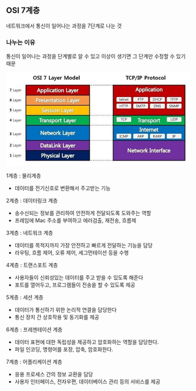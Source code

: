 ## OSI 7계층
네트워크에서 통신이 일어나는 과정을 7단계로 나눈 것

### 나누는 이유

통신이 일어나는 과정을 단계별로 알 수 있고
이상이 생기면 그 단계만 수정할 수 있기 때문

![osi7layer](../image/osi_7_layer.png)

1계층 : 물리계층

- 데이터를 전기신호로 변환해서 주고받는 기능

2계층 : 데이터링크 계층

- 송수신되는 정보를 관리하여 안전하게 전달되도록 도와주는 역할
- 프레임에 Mac 주소를 부여하고 에러검출, 재전송, 흐름제

3계층 : 네트워크 계층

- 데이터를 목적지까지 가장 안전하고 빠르게 전달하는 기능을 담당
- 라우팅, 흐름 제어, 오류 제어, 세그먼테이션 등을 수행

4계층 : 트랜스포트 계층

- 사용자들이 신뢰성있는 데이터를 주고 받을 수 있도록 해준다
- 포트를 열어두고, 프로그램들이 전송을 할 수 있도록 제공

5계층 : 세션 계층

- 데이터가 통신하기 위한 논리적 연결을 담당한다
- 통신 장치 간 상호작용 및 동기화를 제공

6계층 : 프레젠테이션 계층

- 데이터 표현에 대한 독립성을 제공하고 암호화하는 역할을 담당한다.
- 파일 인코딩, 명령어를 포장, 압축, 암호화한다.

7계층 : 어플리케이션 계층

- 응용 프로세스 간의 정보 교환을 담당
- 사용자 인터페이스, 전자우편, 데이터베이스 관리 등의 서비스를 제공